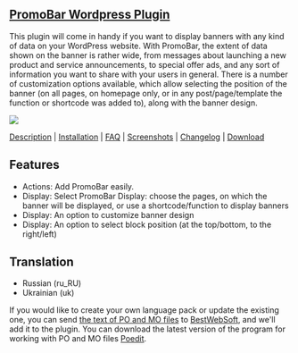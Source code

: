 <a href="http://bestwebsoft.com/products/promobar/" target=_blank>PromoBar Wordpress Plugin</a>  
----------------------------------------

This plugin will come in handy if you want to display banners with any kind of data on your WordPress website. With PromoBar, the extent of data shown on the banner is rather wide, from messages about launching a new product and service announcements, to special offer ads, and any sort of information you want to share with your users in general. There is a number of customization options available, which allow selecting the position of the banner (on all pages, on homepage only, or in any post/page/template the function or shortcode was added to), along with the banner design. 

<img src="http://bestwebsoft.com/wp-content/uploads/2015/02/xpromo-bar-banner-website.jpg.pagespeed.ic._GhpNG1DrI.webp"/>

<a href="http://bestwebsoft.com/products/promobar/description" target=_blank>Description</a> | 
<a href="http://bestwebsoft.com/products/promobar/installation" target=_blank>Installation</a> | 
<a href="http://bestwebsoft.com/products/promobar/faq" target=_blank>FAQ</a> | 
<a href="http://bestwebsoft.com/products/promobar/screenshots" target=_blank>Screenshots</a> | 
<a href="http://bestwebsoft.com/products/promobar/changelog" target=_blank>Changelog</a> | 
<a href="http://bestwebsoft.com/products/promobar/download" target=_blank>Download</a>


Features
-----------------------------
* Actions: Add PromoBar easily.
* Display: Select PromoBar Display: choose the pages, on which the banner will be displayed, or use a shortcode/function to display banners
* Display: An option to customize banner design
* Display: An option to select block position (at the top/bottom, to the right/left)

Translation
-----------------------------
* Russian (ru_RU)
* Ukrainian (uk)

If you would like to create your own language pack or update the existing one, you can send <a href="http://codex.wordpress.org/Translating_WordPress" target="_blank">the text of PO and MO files</a> to <a href="http://support.bestwebsoft.com" target="_blank">BestWebSoft</a>, and we'll add it to the plugin. You can download the latest version of the program for working with PO and MO files  <a href="http://www.poedit.net/download.php" target="_blank">Poedit</a>.
